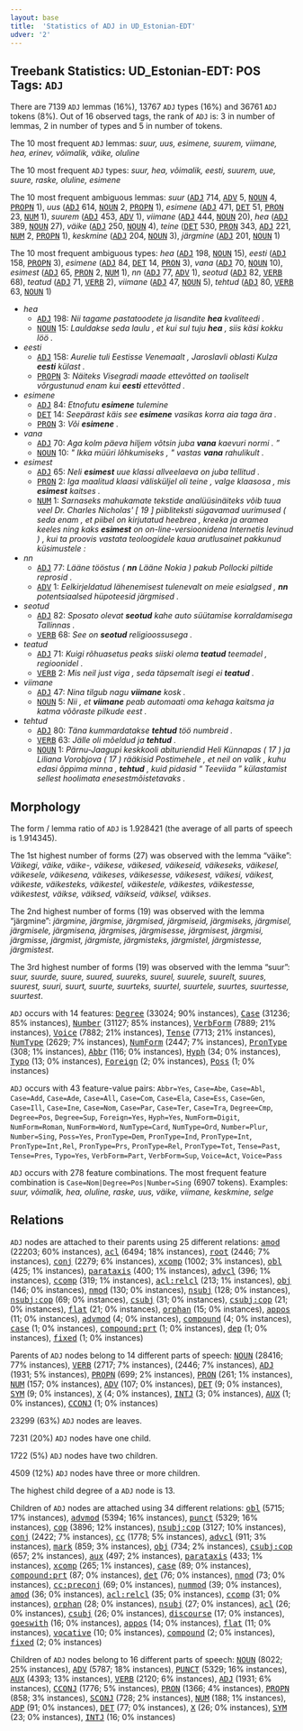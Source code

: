 ```yaml
---
layout: base
title:  'Statistics of ADJ in UD_Estonian-EDT'
udver: '2'
---
```


## Treebank Statistics: UD_Estonian-EDT: POS Tags: `ADJ`

There are 7139 `ADJ` lemmas (16%), 13767 `ADJ` types (16%) and 36761 `ADJ` tokens (8%).
Out of 16 observed tags, the rank of `ADJ` is: 3 in number of lemmas, 2 in number of types and 5 in number of tokens.

The 10 most frequent `ADJ` lemmas: <em>suur, uus, esimene, suurem, viimane, hea, erinev, võimalik, väike, oluline</em>

The 10 most frequent `ADJ` types:  <em>suur, hea, võimalik, eesti, suurem, uue, suure, raske, oluline, esimene</em>

The 10 most frequent ambiguous lemmas: <em>suur</em> (<tt><a href="et_edt-pos-ADJ.html">ADJ</a></tt> 714, <tt><a href="et_edt-pos-ADV.html">ADV</a></tt> 5, <tt><a href="et_edt-pos-NOUN.html">NOUN</a></tt> 4, <tt><a href="et_edt-pos-PROPN.html">PROPN</a></tt> 1), <em>uus</em> (<tt><a href="et_edt-pos-ADJ.html">ADJ</a></tt> 614, <tt><a href="et_edt-pos-NOUN.html">NOUN</a></tt> 2, <tt><a href="et_edt-pos-PROPN.html">PROPN</a></tt> 1), <em>esimene</em> (<tt><a href="et_edt-pos-ADJ.html">ADJ</a></tt> 471, <tt><a href="et_edt-pos-DET.html">DET</a></tt> 51, <tt><a href="et_edt-pos-PRON.html">PRON</a></tt> 23, <tt><a href="et_edt-pos-NUM.html">NUM</a></tt> 1), <em>suurem</em> (<tt><a href="et_edt-pos-ADJ.html">ADJ</a></tt> 453, <tt><a href="et_edt-pos-ADV.html">ADV</a></tt> 1), <em>viimane</em> (<tt><a href="et_edt-pos-ADJ.html">ADJ</a></tt> 444, <tt><a href="et_edt-pos-NOUN.html">NOUN</a></tt> 20), <em>hea</em> (<tt><a href="et_edt-pos-ADJ.html">ADJ</a></tt> 389, <tt><a href="et_edt-pos-NOUN.html">NOUN</a></tt> 27), <em>väike</em> (<tt><a href="et_edt-pos-ADJ.html">ADJ</a></tt> 250, <tt><a href="et_edt-pos-NOUN.html">NOUN</a></tt> 4), <em>teine</em> (<tt><a href="et_edt-pos-DET.html">DET</a></tt> 530, <tt><a href="et_edt-pos-PRON.html">PRON</a></tt> 343, <tt><a href="et_edt-pos-ADJ.html">ADJ</a></tt> 221, <tt><a href="et_edt-pos-NUM.html">NUM</a></tt> 2, <tt><a href="et_edt-pos-PROPN.html">PROPN</a></tt> 1), <em>keskmine</em> (<tt><a href="et_edt-pos-ADJ.html">ADJ</a></tt> 204, <tt><a href="et_edt-pos-NOUN.html">NOUN</a></tt> 3), <em>järgmine</em> (<tt><a href="et_edt-pos-ADJ.html">ADJ</a></tt> 201, <tt><a href="et_edt-pos-NOUN.html">NOUN</a></tt> 1)

The 10 most frequent ambiguous types:  <em>hea</em> (<tt><a href="et_edt-pos-ADJ.html">ADJ</a></tt> 198, <tt><a href="et_edt-pos-NOUN.html">NOUN</a></tt> 15), <em>eesti</em> (<tt><a href="et_edt-pos-ADJ.html">ADJ</a></tt> 158, <tt><a href="et_edt-pos-PROPN.html">PROPN</a></tt> 3), <em>esimene</em> (<tt><a href="et_edt-pos-ADJ.html">ADJ</a></tt> 84, <tt><a href="et_edt-pos-DET.html">DET</a></tt> 14, <tt><a href="et_edt-pos-PRON.html">PRON</a></tt> 3), <em>vana</em> (<tt><a href="et_edt-pos-ADJ.html">ADJ</a></tt> 70, <tt><a href="et_edt-pos-NOUN.html">NOUN</a></tt> 10), <em>esimest</em> (<tt><a href="et_edt-pos-ADJ.html">ADJ</a></tt> 65, <tt><a href="et_edt-pos-PRON.html">PRON</a></tt> 2, <tt><a href="et_edt-pos-NUM.html">NUM</a></tt> 1), <em>nn</em> (<tt><a href="et_edt-pos-ADJ.html">ADJ</a></tt> 77, <tt><a href="et_edt-pos-ADV.html">ADV</a></tt> 1), <em>seotud</em> (<tt><a href="et_edt-pos-ADJ.html">ADJ</a></tt> 82, <tt><a href="et_edt-pos-VERB.html">VERB</a></tt> 68), <em>teatud</em> (<tt><a href="et_edt-pos-ADJ.html">ADJ</a></tt> 71, <tt><a href="et_edt-pos-VERB.html">VERB</a></tt> 2), <em>viimane</em> (<tt><a href="et_edt-pos-ADJ.html">ADJ</a></tt> 47, <tt><a href="et_edt-pos-NOUN.html">NOUN</a></tt> 5), <em>tehtud</em> (<tt><a href="et_edt-pos-ADJ.html">ADJ</a></tt> 80, <tt><a href="et_edt-pos-VERB.html">VERB</a></tt> 63, <tt><a href="et_edt-pos-NOUN.html">NOUN</a></tt> 1)


* <em>hea</em>
  * <tt><a href="et_edt-pos-ADJ.html">ADJ</a></tt> 198: <em>Nii tagame pastatoodete ja lisandite <b>hea</b> kvaliteedi .</em>
  * <tt><a href="et_edt-pos-NOUN.html">NOUN</a></tt> 15: <em>Lauldakse seda laulu , et kui sul tuju <b>hea</b> , siis käsi kokku löö .</em>
* <em>eesti</em>
  * <tt><a href="et_edt-pos-ADJ.html">ADJ</a></tt> 158: <em>Aurelie tuli Eestisse Venemaalt , Jaroslavli oblasti Kulza <b>eesti</b> külast .</em>
  * <tt><a href="et_edt-pos-PROPN.html">PROPN</a></tt> 3: <em>Näiteks Visegradi maade ettevõtted on taoliselt võrgustunud enam kui <b>eesti</b> ettevõtted .</em>
* <em>esimene</em>
  * <tt><a href="et_edt-pos-ADJ.html">ADJ</a></tt> 84: <em>Etnofutu <b>esimene</b> tulemine</em>
  * <tt><a href="et_edt-pos-DET.html">DET</a></tt> 14: <em>Seepärast käis see <b>esimene</b> vasikas korra aia taga ära .</em>
  * <tt><a href="et_edt-pos-PRON.html">PRON</a></tt> 3: <em>Või <b>esimene</b> .</em>
* <em>vana</em>
  * <tt><a href="et_edt-pos-ADJ.html">ADJ</a></tt> 70: <em>Aga kolm päeva hiljem võtsin juba <b>vana</b> kaevuri normi . ”</em>
  * <tt><a href="et_edt-pos-NOUN.html">NOUN</a></tt> 10: <em>" Ikka müüri lõhkumiseks , " vastas <b>vana</b> rahulikult .</em>
* <em>esimest</em>
  * <tt><a href="et_edt-pos-ADJ.html">ADJ</a></tt> 65: <em>Neli <b>esimest</b> uue klassi allveelaeva on juba tellitud .</em>
  * <tt><a href="et_edt-pos-PRON.html">PRON</a></tt> 2: <em>Iga maalitud klaasi välisküljel oli teine , valge klaasosa , mis <b>esimest</b> kaitses .</em>
  * <tt><a href="et_edt-pos-NUM.html">NUM</a></tt> 1: <em>Sarnaseks mahukamate tekstide analüüsinäiteks võib tuua veel Dr. Charles Nicholas' [ 19 ] piibliteksti sügavamad uurimused ( seda enam , et piibel on kirjutatud heebrea , kreeka ja aramea keeles ning kaks <b>esimest</b> on on-line-versioonidena Internetis levinud ) , kui ta proovis vastata teoloogidele kaua arutlusainet pakkunud küsimustele :</em>
* <em>nn</em>
  * <tt><a href="et_edt-pos-ADJ.html">ADJ</a></tt> 77: <em>Lääne tööstus ( <b>nn</b> Lääne Nokia ) pakub Pollocki piltide reprosid .</em>
  * <tt><a href="et_edt-pos-ADV.html">ADV</a></tt> 1: <em>Eelkirjeldatud lähenemisest tulenevalt on meie esialgsed , <b>nn</b> potentsiaalsed hüpoteesid järgmised .</em>
* <em>seotud</em>
  * <tt><a href="et_edt-pos-ADJ.html">ADJ</a></tt> 82: <em>Sposato olevat <b>seotud</b> kahe auto süütamise korraldamisega Tallinnas .</em>
  * <tt><a href="et_edt-pos-VERB.html">VERB</a></tt> 68: <em>See on <b>seotud</b> religioossusega .</em>
* <em>teatud</em>
  * <tt><a href="et_edt-pos-ADJ.html">ADJ</a></tt> 71: <em>Kuigi rõhuasetus peaks siiski olema <b>teatud</b> teemadel , regioonidel .</em>
  * <tt><a href="et_edt-pos-VERB.html">VERB</a></tt> 2: <em>Mis neil just viga , seda täpsemalt isegi ei <b>teatud</b> .</em>
* <em>viimane</em>
  * <tt><a href="et_edt-pos-ADJ.html">ADJ</a></tt> 47: <em>Nina tilgub nagu <b>viimane</b> kosk .</em>
  * <tt><a href="et_edt-pos-NOUN.html">NOUN</a></tt> 5: <em>Nii , et <b>viimane</b> peab automaati oma kehaga kaitsma ja katma võõraste pilkude eest .</em>
* <em>tehtud</em>
  * <tt><a href="et_edt-pos-ADJ.html">ADJ</a></tt> 80: <em>Täna kummardatakse <b>tehtud</b> töö numbreid .</em>
  * <tt><a href="et_edt-pos-VERB.html">VERB</a></tt> 63: <em>Jälle oli mõeldud ja <b>tehtud</b> .</em>
  * <tt><a href="et_edt-pos-NOUN.html">NOUN</a></tt> 1: <em>Pärnu-Jaagupi keskkooli abituriendid Heli Künnapas ( 17 ) ja Liliana Vorobjova ( 17 ) rääkisid Postimehele , et neil on valik , kuhu edasi õppima minna , <b>tehtud</b> , kuid pidasid “ Teeviida ” külastamist sellest hoolimata enesestmõistetavaks .</em>

## Morphology

The form / lemma ratio of `ADJ` is 1.928421 (the average of all parts of speech is 1.914345).

The 1st highest number of forms (27) was observed with the lemma “väike”: <em>Väikegi, väike, väike-, väikese, väikesed, väikeseid, väikeseks, väikesel, väikesele, väikesena, väikeses, väikesesse, väikesest, väikesi, väikest, väikeste, väikesteks, väikestel, väikestele, väikestes, väikestesse, väikestest, väikse, väiksed, väikseid, väiksel, väikses</em>.

The 2nd highest number of forms (19) was observed with the lemma “järgmine”: <em>järgmine, järgmise, järgmised, järgmiseid, järgmiseks, järgmisel, järgmisele, järgmisena, järgmises, järgmisesse, järgmisest, järgmisi, järgmisse, järgmist, järgmiste, järgmisteks, järgmistel, järgmistesse, järgmistest</em>.

The 3rd highest number of forms (19) was observed with the lemma “suur”: <em>suur, suurde, suure, suured, suureks, suurel, suurele, suurelt, suures, suurest, suuri, suurt, suurte, suurteks, suurtel, suurtele, suurtes, suurtesse, suurtest</em>.

`ADJ` occurs with 14 features: <tt><a href="et_edt-feat-Degree.html">Degree</a></tt> (33024; 90% instances), <tt><a href="et_edt-feat-Case.html">Case</a></tt> (31236; 85% instances), <tt><a href="et_edt-feat-Number.html">Number</a></tt> (31127; 85% instances), <tt><a href="et_edt-feat-VerbForm.html">VerbForm</a></tt> (7889; 21% instances), <tt><a href="et_edt-feat-Voice.html">Voice</a></tt> (7882; 21% instances), <tt><a href="et_edt-feat-Tense.html">Tense</a></tt> (7713; 21% instances), <tt><a href="et_edt-feat-NumType.html">NumType</a></tt> (2629; 7% instances), <tt><a href="et_edt-feat-NumForm.html">NumForm</a></tt> (2447; 7% instances), <tt><a href="et_edt-feat-PronType.html">PronType</a></tt> (308; 1% instances), <tt><a href="et_edt-feat-Abbr.html">Abbr</a></tt> (116; 0% instances), <tt><a href="et_edt-feat-Hyph.html">Hyph</a></tt> (34; 0% instances), <tt><a href="et_edt-feat-Typo.html">Typo</a></tt> (13; 0% instances), <tt><a href="et_edt-feat-Foreign.html">Foreign</a></tt> (2; 0% instances), <tt><a href="et_edt-feat-Poss.html">Poss</a></tt> (1; 0% instances)

`ADJ` occurs with 43 feature-value pairs: `Abbr=Yes`, `Case=Abe`, `Case=Abl`, `Case=Add`, `Case=Ade`, `Case=All`, `Case=Com`, `Case=Ela`, `Case=Ess`, `Case=Gen`, `Case=Ill`, `Case=Ine`, `Case=Nom`, `Case=Par`, `Case=Ter`, `Case=Tra`, `Degree=Cmp`, `Degree=Pos`, `Degree=Sup`, `Foreign=Yes`, `Hyph=Yes`, `NumForm=Digit`, `NumForm=Roman`, `NumForm=Word`, `NumType=Card`, `NumType=Ord`, `Number=Plur`, `Number=Sing`, `Poss=Yes`, `PronType=Dem`, `PronType=Ind`, `PronType=Int`, `PronType=Int,Rel`, `PronType=Prs`, `PronType=Rel`, `PronType=Tot`, `Tense=Past`, `Tense=Pres`, `Typo=Yes`, `VerbForm=Part`, `VerbForm=Sup`, `Voice=Act`, `Voice=Pass`

`ADJ` occurs with 278 feature combinations.
The most frequent feature combination is `Case=Nom|Degree=Pos|Number=Sing` (6907 tokens).
Examples: <em>suur, võimalik, hea, oluline, raske, uus, väike, viimane, keskmine, selge</em>


## Relations

`ADJ` nodes are attached to their parents using 25 different relations: <tt><a href="et_edt-dep-amod.html">amod</a></tt> (22203; 60% instances), <tt><a href="et_edt-dep-acl.html">acl</a></tt> (6494; 18% instances), <tt><a href="et_edt-dep-root.html">root</a></tt> (2446; 7% instances), <tt><a href="et_edt-dep-conj.html">conj</a></tt> (2279; 6% instances), <tt><a href="et_edt-dep-xcomp.html">xcomp</a></tt> (1002; 3% instances), <tt><a href="et_edt-dep-obl.html">obl</a></tt> (425; 1% instances), <tt><a href="et_edt-dep-parataxis.html">parataxis</a></tt> (400; 1% instances), <tt><a href="et_edt-dep-advcl.html">advcl</a></tt> (396; 1% instances), <tt><a href="et_edt-dep-ccomp.html">ccomp</a></tt> (319; 1% instances), <tt><a href="et_edt-dep-acl-relcl.html">acl:relcl</a></tt> (213; 1% instances), <tt><a href="et_edt-dep-obj.html">obj</a></tt> (146; 0% instances), <tt><a href="et_edt-dep-nmod.html">nmod</a></tt> (130; 0% instances), <tt><a href="et_edt-dep-nsubj.html">nsubj</a></tt> (128; 0% instances), <tt><a href="et_edt-dep-nsubj-cop.html">nsubj:cop</a></tt> (69; 0% instances), <tt><a href="et_edt-dep-csubj.html">csubj</a></tt> (31; 0% instances), <tt><a href="et_edt-dep-csubj-cop.html">csubj:cop</a></tt> (21; 0% instances), <tt><a href="et_edt-dep-flat.html">flat</a></tt> (21; 0% instances), <tt><a href="et_edt-dep-orphan.html">orphan</a></tt> (15; 0% instances), <tt><a href="et_edt-dep-appos.html">appos</a></tt> (11; 0% instances), <tt><a href="et_edt-dep-advmod.html">advmod</a></tt> (4; 0% instances), <tt><a href="et_edt-dep-compound.html">compound</a></tt> (4; 0% instances), <tt><a href="et_edt-dep-case.html">case</a></tt> (1; 0% instances), <tt><a href="et_edt-dep-compound-prt.html">compound:prt</a></tt> (1; 0% instances), <tt><a href="et_edt-dep-dep.html">dep</a></tt> (1; 0% instances), <tt><a href="et_edt-dep-fixed.html">fixed</a></tt> (1; 0% instances)

Parents of `ADJ` nodes belong to 14 different parts of speech: <tt><a href="et_edt-pos-NOUN.html">NOUN</a></tt> (28416; 77% instances), <tt><a href="et_edt-pos-VERB.html">VERB</a></tt> (2717; 7% instances),  (2446; 7% instances), <tt><a href="et_edt-pos-ADJ.html">ADJ</a></tt> (1931; 5% instances), <tt><a href="et_edt-pos-PROPN.html">PROPN</a></tt> (699; 2% instances), <tt><a href="et_edt-pos-PRON.html">PRON</a></tt> (261; 1% instances), <tt><a href="et_edt-pos-NUM.html">NUM</a></tt> (157; 0% instances), <tt><a href="et_edt-pos-ADV.html">ADV</a></tt> (107; 0% instances), <tt><a href="et_edt-pos-DET.html">DET</a></tt> (9; 0% instances), <tt><a href="et_edt-pos-SYM.html">SYM</a></tt> (9; 0% instances), <tt><a href="et_edt-pos-X.html">X</a></tt> (4; 0% instances), <tt><a href="et_edt-pos-INTJ.html">INTJ</a></tt> (3; 0% instances), <tt><a href="et_edt-pos-AUX.html">AUX</a></tt> (1; 0% instances), <tt><a href="et_edt-pos-CCONJ.html">CCONJ</a></tt> (1; 0% instances)

23299 (63%) `ADJ` nodes are leaves.

7231 (20%) `ADJ` nodes have one child.

1722 (5%) `ADJ` nodes have two children.

4509 (12%) `ADJ` nodes have three or more children.

The highest child degree of a `ADJ` node is 13.

Children of `ADJ` nodes are attached using 34 different relations: <tt><a href="et_edt-dep-obl.html">obl</a></tt> (5715; 17% instances), <tt><a href="et_edt-dep-advmod.html">advmod</a></tt> (5394; 16% instances), <tt><a href="et_edt-dep-punct.html">punct</a></tt> (5329; 16% instances), <tt><a href="et_edt-dep-cop.html">cop</a></tt> (3896; 12% instances), <tt><a href="et_edt-dep-nsubj-cop.html">nsubj:cop</a></tt> (3127; 10% instances), <tt><a href="et_edt-dep-conj.html">conj</a></tt> (2422; 7% instances), <tt><a href="et_edt-dep-cc.html">cc</a></tt> (1778; 5% instances), <tt><a href="et_edt-dep-advcl.html">advcl</a></tt> (911; 3% instances), <tt><a href="et_edt-dep-mark.html">mark</a></tt> (859; 3% instances), <tt><a href="et_edt-dep-obj.html">obj</a></tt> (734; 2% instances), <tt><a href="et_edt-dep-csubj-cop.html">csubj:cop</a></tt> (657; 2% instances), <tt><a href="et_edt-dep-aux.html">aux</a></tt> (497; 2% instances), <tt><a href="et_edt-dep-parataxis.html">parataxis</a></tt> (433; 1% instances), <tt><a href="et_edt-dep-xcomp.html">xcomp</a></tt> (265; 1% instances), <tt><a href="et_edt-dep-case.html">case</a></tt> (89; 0% instances), <tt><a href="et_edt-dep-compound-prt.html">compound:prt</a></tt> (87; 0% instances), <tt><a href="et_edt-dep-det.html">det</a></tt> (76; 0% instances), <tt><a href="et_edt-dep-nmod.html">nmod</a></tt> (73; 0% instances), <tt><a href="et_edt-dep-cc-preconj.html">cc:preconj</a></tt> (69; 0% instances), <tt><a href="et_edt-dep-nummod.html">nummod</a></tt> (39; 0% instances), <tt><a href="et_edt-dep-amod.html">amod</a></tt> (36; 0% instances), <tt><a href="et_edt-dep-acl-relcl.html">acl:relcl</a></tt> (35; 0% instances), <tt><a href="et_edt-dep-ccomp.html">ccomp</a></tt> (31; 0% instances), <tt><a href="et_edt-dep-orphan.html">orphan</a></tt> (28; 0% instances), <tt><a href="et_edt-dep-nsubj.html">nsubj</a></tt> (27; 0% instances), <tt><a href="et_edt-dep-acl.html">acl</a></tt> (26; 0% instances), <tt><a href="et_edt-dep-csubj.html">csubj</a></tt> (26; 0% instances), <tt><a href="et_edt-dep-discourse.html">discourse</a></tt> (17; 0% instances), <tt><a href="et_edt-dep-goeswith.html">goeswith</a></tt> (16; 0% instances), <tt><a href="et_edt-dep-appos.html">appos</a></tt> (14; 0% instances), <tt><a href="et_edt-dep-flat.html">flat</a></tt> (11; 0% instances), <tt><a href="et_edt-dep-vocative.html">vocative</a></tt> (10; 0% instances), <tt><a href="et_edt-dep-compound.html">compound</a></tt> (2; 0% instances), <tt><a href="et_edt-dep-fixed.html">fixed</a></tt> (2; 0% instances)

Children of `ADJ` nodes belong to 16 different parts of speech: <tt><a href="et_edt-pos-NOUN.html">NOUN</a></tt> (8022; 25% instances), <tt><a href="et_edt-pos-ADV.html">ADV</a></tt> (5787; 18% instances), <tt><a href="et_edt-pos-PUNCT.html">PUNCT</a></tt> (5329; 16% instances), <tt><a href="et_edt-pos-AUX.html">AUX</a></tt> (4393; 13% instances), <tt><a href="et_edt-pos-VERB.html">VERB</a></tt> (2120; 6% instances), <tt><a href="et_edt-pos-ADJ.html">ADJ</a></tt> (1931; 6% instances), <tt><a href="et_edt-pos-CCONJ.html">CCONJ</a></tt> (1776; 5% instances), <tt><a href="et_edt-pos-PRON.html">PRON</a></tt> (1366; 4% instances), <tt><a href="et_edt-pos-PROPN.html">PROPN</a></tt> (858; 3% instances), <tt><a href="et_edt-pos-SCONJ.html">SCONJ</a></tt> (728; 2% instances), <tt><a href="et_edt-pos-NUM.html">NUM</a></tt> (188; 1% instances), <tt><a href="et_edt-pos-ADP.html">ADP</a></tt> (91; 0% instances), <tt><a href="et_edt-pos-DET.html">DET</a></tt> (77; 0% instances), <tt><a href="et_edt-pos-X.html">X</a></tt> (26; 0% instances), <tt><a href="et_edt-pos-SYM.html">SYM</a></tt> (23; 0% instances), <tt><a href="et_edt-pos-INTJ.html">INTJ</a></tt> (16; 0% instances)

